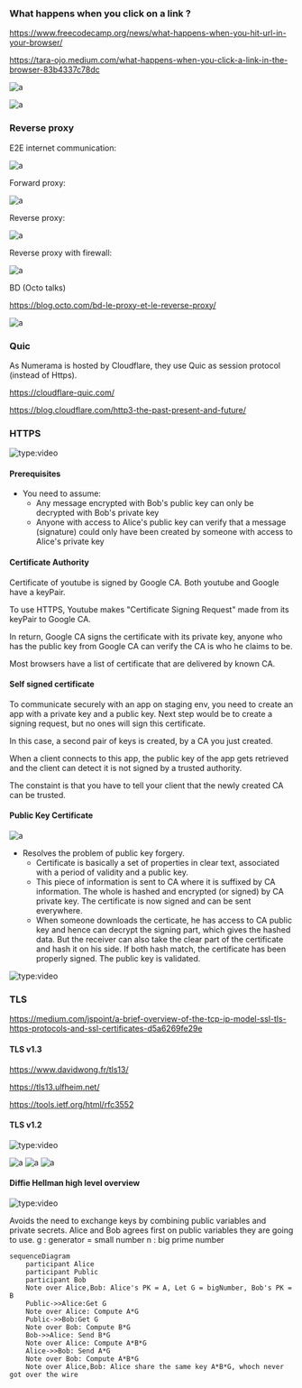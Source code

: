 ### What happens when you click on a link ?

https://www.freecodecamp.org/news/what-happens-when-you-hit-url-in-your-browser/

https://tara-ojo.medium.com/what-happens-when-you-click-a-link-in-the-browser-83b4337c78dc

![a](./hyperlink.files/dns.png)

![a](./hyperlink.files/flow.png)

### Reverse proxy

E2E internet communication:

![a](./proxy.files/global.png)

Forward proxy:

![a](./proxy.files/forward.png)

Reverse proxy:

![a](./proxy.files/reverse.png)

Reverse proxy with firewall:

![a](./proxy.files/fw.gif)

BD (Octo talks)

https://blog.octo.com/bd-le-proxy-et-le-reverse-proxy/

![a](./proxy.files/bd.png)

### Quic

As Numerama is hosted by Cloudflare, they use Quic as session protocol (instead of Https).

https://cloudflare-quic.com/

https://blog.cloudflare.com/http3-the-past-present-and-future/

### HTTPS

![type:video](https://www.youtube.com/embed/T4Df5_cojAs)

#### Prerequisites

- You need to assume:
  - Any message encrypted with Bob's public key can only be decrypted with Bob's private key
  - Anyone with access to Alice's public key can verify that a message (signature) could only have been created by someone with access to Alice's private key

#### Certificate Authority

Certificate of youtube is signed by Google CA. Both youtube and Google have a keyPair.

To use HTTPS, Youtube makes "Certificate Signing Request" made from its keyPair to Google CA.

In return, Google CA signs the certificate with its private key, anyone who has the public key from Google CA can verify the CA is who he claims to be.

Most browsers have a list of certificate that are delivered by known CA.


#### Self signed certificate

To communicate securely with an app on staging env, you need to create an app with a private key and a public key. Next step would be to create a signing request, but no ones will sign this certificate.

In this case, a second pair of keys is created, by a CA you just created.

When a client connects to this app, the public key of the app gets retrieved and the client can detect it is not signed by a trusted authority.

The constaint is that you have to tell your client that the newly created CA can be trusted.

#### Public Key Certificate

![a](./https.files/public_key_certif.png)

- Resolves the problem of public key forgery.
  - Certificate is basically a set of properties in clear text, associated with a period of validity and a public key. 
  - This piece of information is sent to CA where it is suffixed by CA information. The whole is hashed and encrypted (or signed) by CA private key. The certificate is now signed and can be sent everywhere. 
  - When someone downloads the certicate, he has access to CA public key and hence can decrypt the signing part, which gives the hashed data. But the receiver can also take the clear part of the certificate and hash it on his side. If both hash match, the certificate has been properly signed. The public key is validated.

![type:video](https://www.youtube.com/embed/704dudhA7UI)


### TLS

https://medium.com/jspoint/a-brief-overview-of-the-tcp-ip-model-ssl-tls-https-protocols-and-ssl-certificates-d5a6269fe29e

#### TLS v1.3

https://www.davidwong.fr/tls13/

https://tls13.ulfheim.net/

https://tools.ietf.org/html/rfc3552

#### TLS v1.2

![type:video](https://www.youtube.com/embed/86cQJ0MMses)

![a](./tls.files/tls1.png)
![a](./tls.files/tls2.png)
![a](./tls.files/tls3.png)

#### Diffie Hellman high level overview

![type:video](https://www.youtube.com/embed/NmM9HA2MQGI)

Avoids the need to exchange keys by combining public variables and private secrets.
Alice and Bob agrees first on public variables they are going to use.
g : generator = small number
n : big prime number

```mermaid
sequenceDiagram
    participant Alice
    participant Public
    participant Bob
    Note over Alice,Bob: Alice's PK = A, Let G = bigNumber, Bob's PK = B
    Public->>Alice:Get G
    Note over Alice: Compute A*G
    Public->>Bob:Get G
    Note over Bob: Compute B*G
    Bob->>Alice: Send B*G
    Note over Alice: Compute A*B*G
    Alice->>Bob: Send A*G
    Note over Bob: Compute A*B*G
    Note over Alice,Bob: Alice share the same key A*B*G, whoch never got over the wire
```